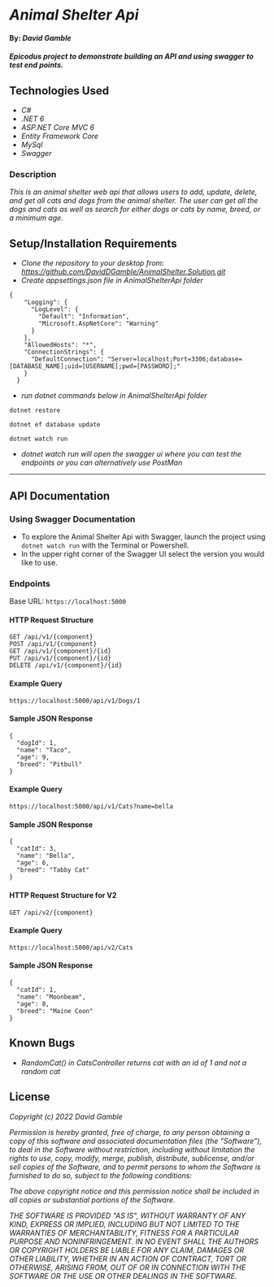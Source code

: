 # _Animal Shelter Api_

#### By: _**David Gamble**_

#### _Epicodus project to demonstrate building an API and using swagger to test end points._

## Technologies Used

* _C#_
* _.NET 6_
* _ASP.NET Core MVC 6_
* _Entity Framework Core_
* _MySql_
* _Swagger_

### Description

_This is an animal shelter web api that allows users to add, update, delete, and get all cats and dogs from the animal shelter.  The user can get all the dogs and cats as well as search for either dogs or cats by name, breed, or a minimum age._

## Setup/Installation Requirements

* _Clone the repository to your desktop from: https://github.com/DavidDGamble/AnimalShelter.Solution.git_
* _Create appsettings.json file in AnimalShelterApi folder_
```
{
    "Logging": {
      "LogLevel": {
        "Default": "Information",
        "Microsoft.AspNetCore": "Warning"
      }
    },
    "AllowedHosts": "*",
    "ConnectionStrings": {
      "DefaultConnection": "Server=localhost;Port=3306;database=[DATABASE_NAME];uid=[USERNAME];pwd=[PASSWORD];"
    }
  }
```
* _run dotnet commands below in AnimalShelterApi folder_
```
dotnet restore
```
```
dotnet ef database update
```
```
dotnet watch run
```
* _dotnet watch run will open the swagger ui where you can test the endpoints or you can alternatively use PostMan_
------------------------------

## API Documentation

### Using Swagger Documentation 

* To explore the Animal Shelter Api with Swagger, launch the project using `dotnet watch run` with the Terminal or Powershell.
* In the upper right corner of the Swagger UI select the version you would like to use.

### Endpoints
Base URL: `https://localhost:5000`

#### HTTP Request Structure
```
GET /api/v1/{component}
POST /api/v1/{component}
GET /api/v1/{component}/{id}
PUT /api/v1/{component}/{id}
DELETE /api/v1/{component}/{id}
```

#### Example Query
```
https://localhost:5000/api/v1/Dogs/1
```

#### Sample JSON Response
```
{
  "dogId": 1,
  "name": "Taco",
  "age": 9,
  "breed": "Pitbull"
} 
```

#### Example Query
```
https://localhost:5000/api/v1/Cats?name=bella
```

#### Sample JSON Response
``` 
{
  "catId": 3,
  "name": "Bella",
  "age": 6,
  "breed": "Tabby Cat"
}
```

#### HTTP Request Structure for V2
```
GET /api/v2/{component}
```

#### Example Query
```
https://localhost:5000/api/v2/Cats
```

#### Sample JSON Response
``` 
{
  "catId": 1,
  "name": "Moonbeam",
  "age": 8,
  "breed": "Maine Coon"
}
```

## Known Bugs

* _RandomCat() in CatsController returns cat with an id of 1 and not a random cat_

## License

_Copyright (c) 2022 David Gamble_

_Permission is hereby granted, free of charge, to any person obtaining a copy of this software and associated documentation files (the "Software"), to deal in the Software without restriction, including without limitation the rights to use, copy, modify, merge, publish, distribute, sublicense, and/or sell copies of the Software, and to permit persons to whom the Software is furnished to do so, subject to the following conditions:_

_The above copyright notice and this permission notice shall be included in all copies or substantial portions of the Software._

_THE SOFTWARE IS PROVIDED "AS IS", WITHOUT WARRANTY OF ANY KIND, EXPRESS OR IMPLIED, INCLUDING BUT NOT LIMITED TO THE WARRANTIES OF MERCHANTABILITY, FITNESS FOR A PARTICULAR PURPOSE AND NONINFRINGEMENT. IN NO EVENT SHALL THE AUTHORS OR COPYRIGHT HOLDERS BE LIABLE FOR ANY CLAIM, DAMAGES OR OTHER LIABILITY, WHETHER IN AN ACTION OF CONTRACT, TORT OR OTHERWISE, ARISING FROM, OUT OF OR IN CONNECTION WITH THE SOFTWARE OR THE USE OR OTHER DEALINGS IN THE SOFTWARE._